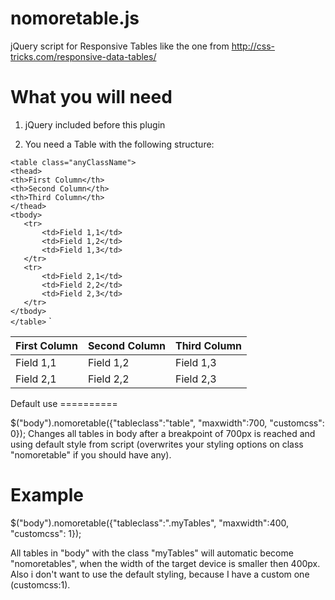 nomoretable.js
==============

jQuery script for Responsive Tables like the one from http://css-tricks.com/responsive-data-tables/


What you will need
==================
1. jQuery included before this plugin

2. You need a Table with the following structure:

`<table class="anyClassName">`<br>
`<thead>`<br>
		`<th>First Column</th>`<br>
		`<th>Second Column</th>`<br>
		`<th>Third Column</th>`<br>
	`</thead>`<br>
	`<tbody>`<br>
	`	<tr>`<br>
	`		<td>Field 1,1</td>`<br>
	`		<td>Field 1,2</td>`<br>
	`		<td>Field 1,3</td>`<br>
	`	</tr>`<br>
	`	<tr>`<br>
	`		<td>Field 2,1</td>`<br>
	`		<td>Field 2,2</td>`<br>
	`		<td>Field 2,3</td>`<br>
	`	</tr>`<br>
	`</tbody>`<br>
`</table>`
`
<table class="anyClassName">
	<thead>
		<th>First Column</th>
		<th>Second Column</th>
		<th>Third Column</th>
	</thead>
	<tbody>
		<tr>
			<td>Field 1,1</td>
			<td>Field 1,2</td>
			<td>Field 1,3</td>
		</tr>
		<tr>
			<td>Field 2,1</td>
			<td>Field 2,2</td>
			<td>Field 2,3</td>
		</tr>
	</tbody>
</table>
Default use
==========

$("body").nomoretable({"tableclass":"table", "maxwidth":700, "customcss": 0});
Changes all tables in body after a breakpoint of 700px is reached and using default style from script (overwrites your styling options on class "nomoretable" if you should have any).

Example
=========
$("body").nomoretable({"tableclass":".myTables", "maxwidth":400, "customcss": 1});

All tables in "body" with the class "myTables" will automatic become "nomoretables", when the
width of the target device is smaller then 400px. Also i don't want to use the default styling, because I have a custom one (customcss:1).

